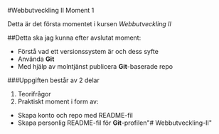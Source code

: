 #Webbutveckling II Moment 1

Detta är det första momentet i kursen _Webbutveckling II_

##Detta ska jag kunna efter avslutat moment:
* Förstå vad ett versionssystem är och dess syfte
* Använda **Git**
* Med hjälp av molntjänst publicera **Git**-baserade repo

###Uppgiften består av 2 delar
1. Teorifrågor
2. Praktiskt moment i form av:
 * Skapa konto och repo med README-fil
 * Skapa personlig README-fil för **Git**-profilen"# Webbutveckling-II" 
